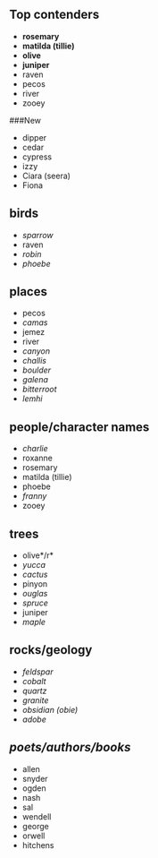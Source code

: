 Top contenders
--------------
 * **rosemary**
 * **matilda (tillie)**
 * **olive**
 * **juniper**
 * raven
 * pecos
 * river
 * zooey
 
###New
 * dipper
 * cedar
 * cypress
 * izzy
 * Ciara (seera)
 * Fiona



birds
----------
 * *sparrow*
 * raven
 * *robin*
 * *phoebe*

places
-----------
 * pecos
 * *camas*
 * jemez
 * river
 * *canyon*
 * *challis*
 * *boulder*
 * *galena*
 * *bitterroot*
 * *lemhi*

people/character names
------------
 * *charlie*
 * roxanne
 * rosemary
 * matilda (tillie)
 * phoebe
 * *franny*
 * zooey

trees
----------
 * olive*/r*
 * *yucca*
 * *cactus*
 * pinyon
 * *ouglas*
 * *spruce*
 * juniper
 * *maple*
 
rocks/geology
-------------
 * *feldspar*
 * *cobalt*
 * *quartz*
 * *granite*
 * *obsidian (obie)*
 * *adobe*

*poets/authors/books*
-------------------
 * allen
 * snyder
 * ogden
 * nash
 * sal
 * wendell
 * george
 * orwell
 * hitchens
